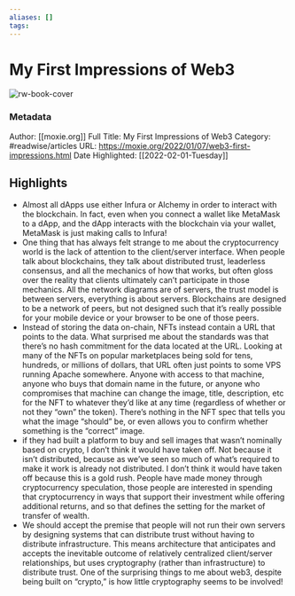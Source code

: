 ```yaml
---
aliases: []
tags:
---
```

# My First Impressions of Web3

![rw-book-cover](https://readwise-assets.s3.amazonaws.com/static/images/article3.5c705a01b476.png)
### Metadata
Author: [[moxie.org]]
Full Title: My First Impressions of Web3
Category: #readwise/articles
URL: https://moxie.org/2022/01/07/web3-first-impressions.html
Date Highlighted: [[2022-02-01-Tuesday]]

## Highlights
- Almost all dApps use either Infura or Alchemy in order to interact with the blockchain. In fact, even when you connect a wallet like MetaMask to a dApp, and the dApp interacts with the blockchain via your wallet, MetaMask is just making calls to Infura!
- One thing that has always felt strange to me about the cryptocurrency world is the lack of attention to the client/server interface. When people talk about blockchains, they talk about distributed trust, leaderless consensus, and all the mechanics of how that works, but often gloss over the reality that clients ultimately can’t participate in those mechanics. All the network diagrams are of servers, the trust model is between servers, everything is about servers. Blockchains are designed to be a network of peers, but not designed such that it’s really possible for your mobile device or your browser to be one of those peers.
- Instead of storing the data on-chain, NFTs instead contain a URL that points to the data. What surprised me about the standards was that there’s no hash commitment for the data located at the URL. Looking at many of the NFTs on popular marketplaces being sold for tens, hundreds, or millions of dollars, that URL often just points to some VPS running Apache somewhere. Anyone with access to that machine, anyone who buys that domain name in the future, or anyone who compromises that machine can change the image, title, description, etc for the NFT to whatever they’d like at any time (regardless of whether or not they “own” the token). There’s nothing in the NFT spec that tells you what the image “should” be, or even allows you to confirm whether something is the “correct” image.
- if they had built a platform to buy and sell images that wasn’t nominally based on crypto, I don’t think it would have taken off. Not because it isn’t distributed, because as we’ve seen so much of what’s required to make it work is already not distributed. I don’t think it would have taken off because this is a gold rush. People have made money through cryptocurrency speculation, those people are interested in spending that cryptocurrency in ways that support their investment while offering additional returns, and so that defines the setting for the market of transfer of wealth.
- We should accept the premise that people will not run their own servers by designing systems that can distribute trust without having to distribute infrastructure. This means architecture that anticipates and accepts the inevitable outcome of relatively centralized client/server relationships, but uses cryptography (rather than infrastructure) to distribute trust. One of the surprising things to me about web3, despite being built on “crypto,” is how little cryptography seems to be involved!

